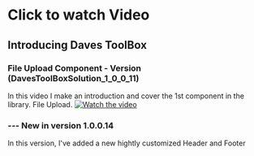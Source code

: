 # Click to watch Video
## Introducing Daves ToolBox


### File Upload Component - Version (DavesToolBoxSolution_1_0_0_11)
In this video I make an introduction and cover the 1st component in the library. File Upload.
[![Watch the video](https://img.youtube.com/vi/QXxw4yp_Evs/0.jpg)](https://www.youtube.com/embed/QXxw4yp_Evs)

### --- New in version 1.0.0.14
In this version, I've added a new hightly customized Header and Footer

